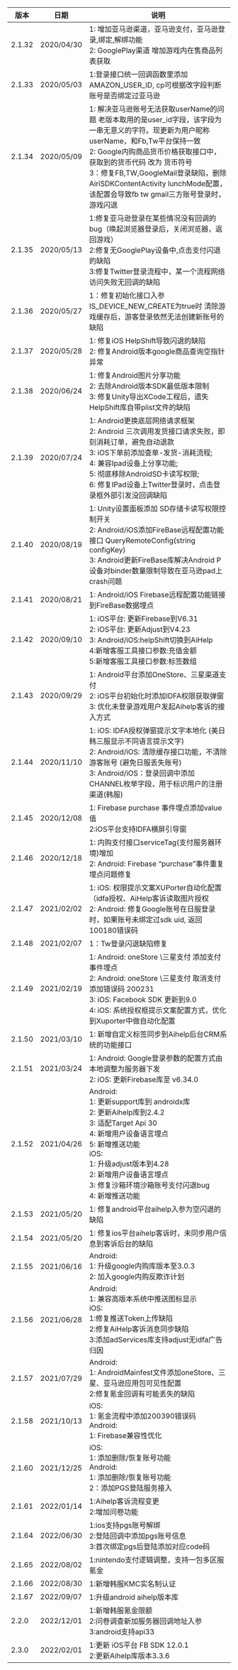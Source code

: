 | 版本     | 日期         | 说明                                                                                                                                                                                                                               |
|--------|------------|----------------------------------------------------------------------------------------------------------------------------------------------------------------------------------------------------------------------------------| 
| 2.1.32 | 2020/04/30 | 1: 增加亚马逊渠道，亚马逊支付，亚马逊登录,绑定,解绑功能<br>2: GooglePlay渠道 增加游戏内在售商品列表获取                                                                                                                                                                  |
| 2.1.33 | 2020/05/03 | 1:登录接口统一回调函数里添加 AMAZON_USER_ID, cp可根据改字段判断账号是否绑定过亚马逊                                                                                                                                                                             |
| 2.1.34 | 2020/05/09 | 1: 解决亚马逊账号无法获取userName的问题 老版本取用的是user_id字段，该字段为一串无意义的字符。现更新为用户昵称userName，和Fb,Tw平台保持一致<br>2: Google内购商品货币价格获取接口中，获取到的货币代码 改为 货币符号<br>3：修复FB,TW,GoogleMail登录缺陷，删除AiriSDKContentActivity  lunchMode配置，该配置会导致fb tw gmail三方账号登录时，游戏闪退 |
| 2.1.35 | 2020/05/13 | 1:修复亚马逊登录在某些情况没有回调的bug（唤起浏览器登录后，关闭浏览器，返回游戏）<br>2:修复无GooglePlay设备中,点击支付闪退的缺陷<br>3:修复Twitter登录流程中，某一个流程网络访问失败无回调的缺陷                                                                                                                |
| 2.1.36 | 2020/05/27 | 1：修复初始化接口入参IS_DEVICE_NEW_CREATE为true时 清除游戏缓存后，游客登录依然无法创建新账号的缺陷                                                                                                                                                                   |
| 2.1.37 | 2020/05/28 | 1: 修复iOS HelpShift导致闪退的缺陷<br>2: 修复Android版本google商品查询空指针异常                                                                                                                                                                       |
| 2.1.38 | 2020/06/24 | 1: 修复Android图片分享功能<br>2: 去除Android版本SDK最低版本限制<br>3: 修复Unity导出XCode工程后，遗失HelpShift库自带plist文件的缺陷                                                                                                                                   |
| 2.1.39 | 2020/07/24 | 1: Android更换底层网络请求框架<br>2: Android 三次调用发货接口请求失败，即刻消耗订单，避免自动退款<br>3: iOS下单前添加查单-发货-消耗流程;<br>4: 兼容Ipad设备上分享功能;<br>5: 彻底移除AndroidSD卡读写权限;<br>6: 修复IPad设备上Twitter登录时，点击登录框外部引发没回调缺陷                                                  |
| 2.1.40 | 2020/08/19 | 1: Unity设置面板添加 SD存储卡读写权限控制开关<br>2: Android/iOS添加FireBase远程配置功能接口 QueryRemoteConfig(string configKey)<br>3: Android更新FireBase库解决Android P设备对binder数量限制导致在亚马逊pad上crash问题                                                           |
| 2.1.41 | 2020/08/21 | 1: Android/iOS Firebase远程配置功能链接到FireBase数据埋点                                                                                                                                                                                     |
| 2.1.42 | 2020/09/10 | 1: iOS平台: 更新Firebase到V6.31<br>2: iOS平台: 更新Adjust到V4.23<br>3: Android/iOS:helpShift切换到AiHelp<br> 4:新增客服工具接口参数:充值金额<br> 5:新增客服工具接口参数:标签数组                                                                                          |
| 2.1.43 | 2020/09/29 | 1: Android平台添加OneStore、三星渠道支付 <br>2: iOS平台初始化时添加IDFA权限获取弹窗<br>3: 优化未登录游戏用户发起Aihelp客诉的接入方式                                                                                                                                        |
| 2.1.44 | 2020/11/10 | 1: iOS: IDFA授权弹窗提示文字本地化 (美日韩三服显示不同语言提示文字)<br>2:  Android/iOS:  清除缓存接口功能，不清除游客账号 (避免日服丢失账号)<br>3: Android/iOS：登录回调中添加CHANNEL枚举字段，用于标识用户的注册渠道(韩服)                                                                                  |
| 2.1.45 | 2020/12/08 | 1: Firebase purchase 事件埋点添加value值<br>2:iOS平台支持IDFA横屏引导窗                                                                                                                                                                          |
| 2.1.46 | 2020/12/18 | 1: 内购支付接口serviceTag(支付服务器环境)增加<br>2: Android: Firebase “purchase”事件重复埋点问题修复                                                                                                                                                      |
| 2.1.47 | 2021/02/02 | 1: iOS: 权限提示文案XUPorter自动化配置（idfa授权、AiHelp客诉读取图片授权<br>2: Android: 修复Google账号在日服登录时，如果账号未绑定过sdk uid, 返回100180错误码                                                                                                                   |
| 2.1.48 | 2021/02/07 | 1：Tw登录闪退缺陷修复                                                                                                                                                                                                                     |
| 2.1.49 | 2021/02/19 | 1:  Android: oneStore \三星支付 添加支付事件埋点<br>2:  Android: oneStore \三星支付 取消支付添加错误码 200231<br>3:  iOS: Facebook SDK 更新到9.0<br>4:  iOS: 系统授权框提示文案配置方式，优化到Xuporter中做自动化配置                                                                |
| 2.1.50 | 2021/03/10 | 1: 新增自定义标签同步到Aihelp后台CRM系统的功能接口                                                                                                                                                                                                  |
| 2.1.51 | 2021/03/24 | 1:  Android:  Google登录参数的配置方式由本地调整为服务器下发<br>2: iOS: 更新Firebase库至 v6.34.0                                                                                                                                                         |
| 2.1.52 | 2021/04/26 | Android:<br>1: 更新support库到 androidx库<br>2: 更新Aihelp库到2.4.2<br>3: 适配Target Api 30<br>4: 新增用户设备语言埋点<br>5: 新增推送功能<br>iOS:<br>1: 升级adjust版本到4.28<br>2: 新增用户设备语言埋点<br>3: 修复沙箱环境沙箱账号支付闪退bug<br>4: 新增推送功能                               |
| 2.1.53 | 2021/05/20 | 1: 修复android平台aihelp入参为空闪退的缺陷                                                                                                                                                                                                    |
| 2.1.54 | 2021/05/20 | 1: 修复ios平台aihelp客诉时，未同步用户信息到客诉后台的缺陷                                                                                                                                                                                              |
| 2.1.55 | 2021/06/16 | Android:<br>1: 升级google内购库版本至3.0.3<br>2: 加入google内购反欺诈计划                                                                                                                                                                         |
| 2.1.56 | 2021/06/28 | Android:<br>1: 兼容高版本系统中推送图标显示<br>iOS:<br>1:修复推送Token上传缺陷<br>2:修复AiHelp客诉消息同步缺陷<br>3:添加adServices库支持adjust无idfa广告归因                                                                                                               |
| 2.1.57 | 2021/07/29 | Android:<br>1: AndroidMainfest文件添加oneStore、三星、亚马逊应用包可见性配置<br>2:修复氪金回调有可能丢失的缺陷                                                                                                                                                    |
| 2.1.58 | 2021/10/13 | iOS:<br>1: 氪金流程中添加200390错误码<br>Android:<br>1:  Firebase兼容性优化                                                                                                                                                                     |
| 2.1.60 | 2021/12/25 | iOS:<br>1: 添加删除/恢复账号功能<br>Android:<br>1:  添加删除/恢复账号功能<br>2：添加PGS登陆服务接入                                                                                                                                                           |
| 2.1.61 | 2022/01/14 | 1:Aihelp客诉流程变更<br>2:增加问卷功能                                                                                                                                                                                                       |
| 2.1.64 | 2022/06/30 | 1:ios支持pgs账号解绑<br>2:登陆回调中添加pgs账号信息<br>3:首次绑定pgs后登陆添加对应code码                                                                                                                                                                      |
| 2.1.65 | 2022/08/02 | 1:nintendo支付逻辑调整，支持一包多区服氪金                                                                                                                                                                                                       |
| 2.1.66 | 2022/08/30 | 1:新增韩服KMC实名制认证                                                                                                                                                                                                                   |
| 2.1.67 | 2022/09/07 | 1:升级android aihelp版本库                                                                                                                                                                                                            |
| 2.2.0  | 2022/12/01 | 1:新增韩服氪金限额<br>2:问卷调查新加服务器回调地址入参<br>3:android支持api33                                                                                                                                                                              |
| 2.3.0  | 2022/02/01 | 1:更新 iOS平台 FB SDK 12.0.1<br>2:更新Aihelp库版本3.3.6                                                                                                                                                           |
